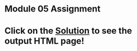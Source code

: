 

# Module 05 Assignment

# Click on the [Solution](https://bishal-deb.github.io/Coursera_WEB_COURSE/mod5_solution/) to see the output HTML page!

